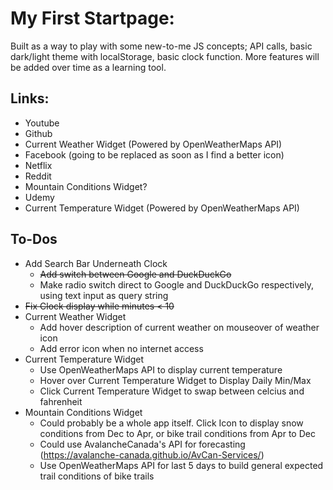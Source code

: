 # My First Startpage:

Built as a way to play with some new-to-me JS concepts; API calls, basic dark/light theme with localStorage, basic clock function. More features will be added over time as a learning tool.

## Links:

 - Youtube
 - Github
 - Current Weather Widget (Powered by OpenWeatherMaps API)
 - Facebook (going to be replaced as soon as I find a better icon)
 - Netflix
 - Reddit
 - Mountain Conditions Widget?
 - Udemy
 - Current Temperature Widget (Powered by OpenWeatherMaps API)

## To-Dos

 - Add Search Bar Underneath Clock
	- ~~Add switch between Google and DuckDuckGo~~
	- Make radio switch direct to Google and DuckDuckGo respectively, using text input as query string
 - ~~Fix Clock display while minutes < 10~~
 - Current Weather Widget
 	- Add hover description of current weather on mouseover of weather icon
	- Add error icon when no internet access
 - Current Temperature Widget
	- Use OpenWeatherMaps API to display current temperature
	- Hover over Current Temperature Widget to Display Daily Min/Max
	- Click Current Temperature Widget to swap between celcius and fahrenheit 
 - Mountain Conditions Widget
	- Could probably be a whole app itself. Click Icon to display snow conditions from Dec to Apr, or bike trail conditions from Apr to Dec
	- Could use AvalancheCanada's API for forecasting (https://avalanche-canada.github.io/AvCan-Services/)
	- Use OpenWeatherMaps API for last 5 days to build general expected trail conditions of bike trails



